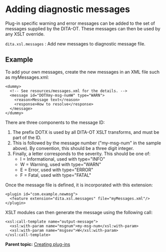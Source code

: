 # Adding diagnostic messages

Plug-in specific warning and error messages can be added to the set of messages supplied by the DITA-OT. These messages can then be used by any XSLT override.

 `dita.xsl.messages`
 :   Add new messages to diagnostic message file.

 ## Example

To add your own messages, create the new messages in an XML file such as myMessages.xml:

```
<dummy>
  <!-- See resources/messages.xml for the details. -->
  <message id="DOTXmy-msg-numW" type="WARN">
    <reason>Message text</reason>
    <response>How to resolve</response>
  </message>
</dummy>
```

There are three components to the message ID:

1.  The prefix DOTX is used by all DITA-OT XSLT transforms, and must be part of the ID.
2.  This is followed by the message number \("my-msg-num" in the sample above\). By convention, this should be a three digit integer.
3.  Finally, a letter corresponds to the severity. This should be one of:
    -   I = Informational, used with type="INFO"
    -   W = Warning, used with type="WARN"
    -   E = Error, used with type="ERROR"
    -   F = Fatal, used with type="FATAL"

Once the message file is defined, it is incorporated with this extension:

```
<plugin id="com.example.newmsg">
  <feature extension="dita.xsl.messages" file="myMessages.xml"/>
</plugin>
```

XSLT modules can then generate the message using the following call:

```
<xsl:call-template name="output-message">
  <xsl:with-param name="msgnum">my-msg-num</xsl:with-param>
  <xsl:with-param name="msgsev">W</xsl:with-param>
</xsl:call-template>

```

**Parent topic:** [Creating plug-ins](../dev_ref/plugins-overview.md)

